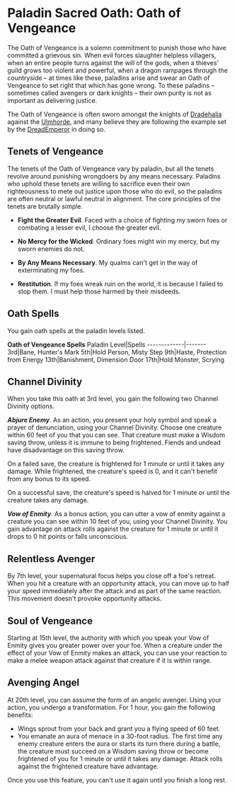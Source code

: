 # Paladin Sacred Oath: Oath of Vengeance
The Oath of Vengeance is a solemn commitment to punish those who have committed a grievous sin. When evil forces slaughter helpless villagers, when an entire people turns against the will of the gods, when a thieves' guild grows too violent and powerful, when a dragon rampages through the countryside – at times like these, paladins arise and swear an Oath of Vengeance to set right that which has gone wrong. To these paladins – sometimes called avengers or dark knights – their own purity is not as important as delivering justice.

The Oath of Vengeance is often sworn amongst the knights of [Dradehalia](/Nations/Dradehalia.md) against the [Ulmhorde](/Nations/Ulm.md), and many believe they are following the example set by the [DreadEmperor](/People/DreadEmperor.md) in doing so.

## Tenets of Vengeance
The tenets of the Oath of Vengeance vary by paladin, but all the tenets revolve around punishing wrongdoers by any means necessary. Paladins who uphold these tenets are willing to sacrifice even their own righteousness to mete out justice upon those who do evil, so the paladins are often neutral or lawful neutral in alignment. The core principles of the tenets are brutally simple.

* **Fight the Greater Evil**. Faced with a choice of fighting my sworn foes or combating a lesser evil, I choose the greater evil.

* **No Mercy for the Wicked**. Ordinary foes might win my mercy, but my sworn enemies do not.

* **By Any Means Necessary**. My qualms can't get in the way of exterminating my foes.

* **Restitution**. If my foes wreak ruin on the world, it is because I failed to stop them. I must help those harmed by their misdeeds.

## Oath Spells
You gain oath spells at the paladin levels listed.

**Oath of Vengeance Spells**
Paladin Level|Spells
-------------|-------
3rd|Bane, Hunter's Mark
5th|Hold Person, Misty Step
9th|Haste, Protection from Energy
13th|Banishment, Dimension Door
17th|Hold Monster, Scrying

## Channel Divinity
When you take this oath at 3rd level, you gain the following two Channel Divinity options.

***Abjure Enemy***. As an action, you present your holy symbol and speak a prayer of denunciation, using your Channel Divinity. Choose one creature within 60 feet of you that you can see. That creature must make a Wisdom saving throw, unless it is immune to being frightened. Fiends and undead have disadvantage on this saving throw.

On a failed save, the creature is frightened for 1 minute or until it takes any damage. While frightened, the creature's speed is 0, and it can't benefit from any bonus to its speed.

On a successful save, the creature's speed is halved for 1 minute or until the creature takes any damage.

***Vow of Enmity***. As a bonus action, you can utter a vow of enmity against a creature you can see within 10 feet of you, using your Channel Divinity. You gain advantage on attack rolls against the creature for 1 minute or until it drops to 0 hit points or falls unconscious.

## Relentless Avenger
By 7th level, your supernatural focus helps you close off a foe's retreat. When you hit a creature with an opportunity attack, you can move up to half your speed immediately after the attack and as part of the same reaction. This movement doesn't provoke opportunity attacks.

## Soul of Vengeance
Starting at 15th level, the authority with which you speak your Vow of Enmity gives you greater power over your foe. When a creature under the effect of your Vow of Enmity makes an attack, you can use your reaction to make a melee weapon attack against that creature if it is within range.

## Avenging Angel
At 20th level, you can assume the form of an angelic avenger. Using your action, you undergo a transformation. For 1 hour, you gain the following benefits:

* Wings sprout from your back and grant you a flying speed of 60 feet.
* You emanate an aura of menace in a 30-foot radius. The first time any enemy creature enters the aura or starts its turn there during a battle, the creature must succeed on a Wisdom saving throw or become frightened of you for 1 minute or until it takes any damage. Attack rolls against the frightened creature have advantage.

Once you use this feature, you can't use it again until you finish a long rest.
